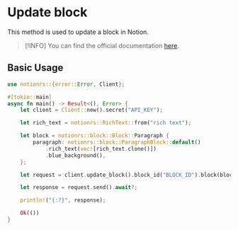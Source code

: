 # Update block

This method is used to update a block in Notion.

> [!INFO]
> You can find the official documentation [here](https://developers.notion.com/reference/update-a-block).

## Basic Usage

```rs
use notionrs::{error::Error, Client};

#[tokio::main]
async fn main() -> Result<(), Error> {
    let client = Client::new().secret("API_KEY");

    let rich_text = notionrs::RichText::from("rich text");

    let block = notionrs::block::Block::Paragraph {
        paragraph: notionrs::block::ParagraphBlock::default()
            .rich_text(vec![rich_text.clone()])
            .blue_background(),
    };

    let request = client.update_block().block_id("BLOCK_ID").block(block);

    let response = request.send().await?;

    println!("{:?}", response);

    Ok(())
}
```
